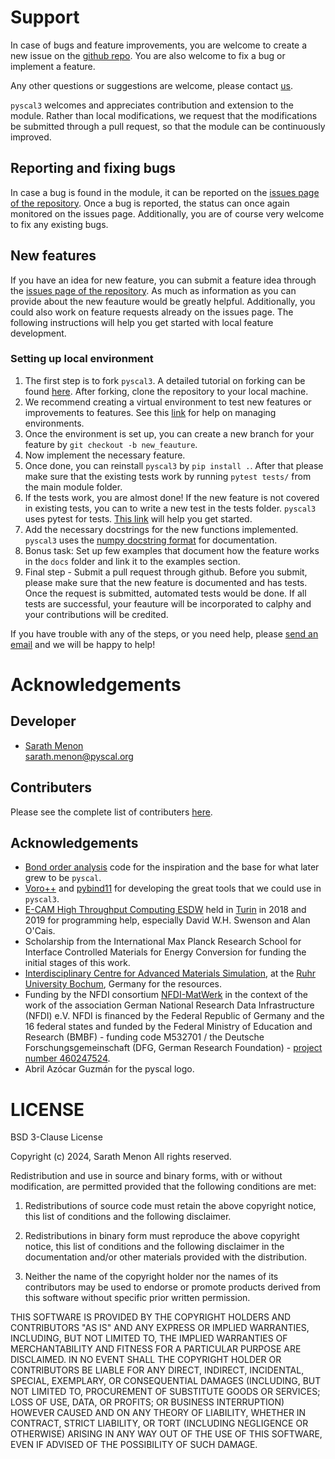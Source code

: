
# Support

In case of bugs and feature improvements, you are welcome to create a
new issue on the [github repo](https://github.com/pyscal/pyscal3). You
are also welcome to fix a bug or implement a feature. 

Any other questions or suggestions are welcome, please contact
[us](mailto:sarath.menon@pyscal.org).

`pyscal3` welcomes and appreciates contribution and extension to the
module. Rather than local modifications, we request that the
modifications be submitted through a pull request, so that the module
can be continuously improved.

## Reporting and fixing bugs

In case a bug is found in the module, it can be reported on the [issues
page of the repository](https://github.com/pyscal/pyscal3/issues). Once a bug is reported, the status can once again monitored on
the issues page. Additionally, you are of course very welcome to fix any
existing bugs.

## New features

If you have an idea for new feature, you can submit a feature idea
through the [issues page of the
repository](https://github.com/pyscal/pyscal3/issues). As much as
information as you can provide about the new feauture would be greatly
helpful. Additionally, you could also work on feature requests already
on the issues page. The following instructions will help you get started
with local feature development.

### Setting up local environment

1.  The first step is to fork `pyscal3`. A detailed tutorial on forking can
    be found [here](https://help.github.com/en/articles/fork-a-repo).
    After forking, clone the repository to your local machine.
2.  We recommend creating a virtual environment to test new features or
    improvements to features. See this
    [link](https://docs.conda.io/projects/conda/en/latest/user-guide/tasks/manage-environments.html)
    for help on managing environments.
3.  Once the environment is set up, you can create a new branch for your
    feature by `git checkout -b new_feauture`.
4.  Now implement the necessary feature.
5.  Once done, you can reinstall `pyscal3` by `pip install .`.
    After that please make sure that the existing tests work by running
    `pytest tests/` from the main module folder.
6.  If the tests work, you are almost done! If the new feature is not
    covered in existing tests, you can to write a new test in the tests
    folder. `pyscal3` uses pytest for tests. [This
    link](http://doc.pytest.org/en/latest/getting-started.html) will
    help you get started.
7.  Add the necessary docstrings for the new functions implemented.
    `pyscal3` uses the [numpy docstring
    format](https://numpydoc.readthedocs.io/en/latest/format.html) for
    documentation.
8.  Bonus task: Set up few examples that document how the feature works
    in the `docs` folder and link it to the examples section.
9.  Final step - Submit a pull request through github. Before you
    submit, please make sure that the new feature is documented and has
    tests. Once the request is submitted, automated tests would be done.
    If all tests are successful, your feauture will be incorporated to calphy and your contributions
    will be credited.

If you have trouble with any of the steps, or you need help, please
[send an email](mailto:sarath.menon@pyscal.org) and we will be happy to
help! 

# Acknowledgements

## Developer

-   [Sarath Menon](http://sarathmenon.me)  
    sarath.menon@pyscal.org


## Contributers

Please see the complete list of contributers [here](https://github.com/pyscal/pyscal3/graphs/contributors).


## Acknowledgements

- [Bond order analysis](https://github.com/WolfgangLechner/StructureAnalysis) code for the inspiration and the base for what later grew to be `pyscal`. 
- [Voro++](math.lbl.gov/voro++/) and [pybind11](https://pybind11.readthedocs.io/en/stable/) for developing the great tools that we could use in `pyscal3`.  
- [E-CAM High Throughput Computing ESDW](https://www.e-cam2020.eu/event/4424/?instance_id=71) held in [Turin](https://www.polito.it/?lang=en) in 2018 and 2019 for programming help, especially David W.H. Swenson and Alan O'Cais. 
- Scholarship from the International Max Planck Research School for Interface Controlled Materials for Energy Conversion for funding the initial stages of this work.
- [Interdisciplinary Centre for Advanced Materials Simulation](http://www.icams.de/content), at the [Ruhr University Bochum](https://www.ruhr-uni-bochum.de/en), Germany for the resources.
- Funding by the NFDI consortium [NFDI-MatWerk](https://nfdi-matwerk.de/) in the context of the work of the association German National Research Data Infrastructure (NFDI) e.V. NFDI is financed by the Federal Republic of Germany and the 16 federal states and funded by the Federal Ministry of Education and Research (BMBF) - funding code M532701 / the Deutsche Forschungsgemeinschaft (DFG, German Research Foundation) - [project number 460247524](https://gepris.dfg.de/gepris/projekt/460247524?language=en).
- Abril Azócar Guzmán for the pyscal logo.

# LICENSE

BSD 3-Clause License

Copyright (c) 2024, Sarath Menon
All rights reserved.

Redistribution and use in source and binary forms, with or without
modification, are permitted provided that the following conditions are met:

1. Redistributions of source code must retain the above copyright notice, this
   list of conditions and the following disclaimer.

2. Redistributions in binary form must reproduce the above copyright notice,
   this list of conditions and the following disclaimer in the documentation
   and/or other materials provided with the distribution.

3. Neither the name of the copyright holder nor the names of its
   contributors may be used to endorse or promote products derived from
   this software without specific prior written permission.

THIS SOFTWARE IS PROVIDED BY THE COPYRIGHT HOLDERS AND CONTRIBUTORS "AS IS"
AND ANY EXPRESS OR IMPLIED WARRANTIES, INCLUDING, BUT NOT LIMITED TO, THE
IMPLIED WARRANTIES OF MERCHANTABILITY AND FITNESS FOR A PARTICULAR PURPOSE ARE
DISCLAIMED. IN NO EVENT SHALL THE COPYRIGHT HOLDER OR CONTRIBUTORS BE LIABLE
FOR ANY DIRECT, INDIRECT, INCIDENTAL, SPECIAL, EXEMPLARY, OR CONSEQUENTIAL
DAMAGES (INCLUDING, BUT NOT LIMITED TO, PROCUREMENT OF SUBSTITUTE GOODS OR
SERVICES; LOSS OF USE, DATA, OR PROFITS; OR BUSINESS INTERRUPTION) HOWEVER
CAUSED AND ON ANY THEORY OF LIABILITY, WHETHER IN CONTRACT, STRICT LIABILITY,
OR TORT (INCLUDING NEGLIGENCE OR OTHERWISE) ARISING IN ANY WAY OUT OF THE USE
OF THIS SOFTWARE, EVEN IF ADVISED OF THE POSSIBILITY OF SUCH DAMAGE.